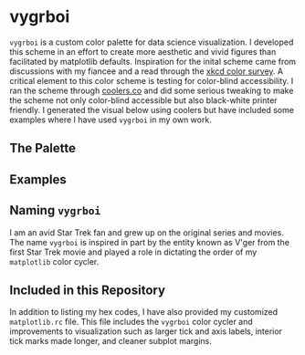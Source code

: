 # vygrboi

`vygrboi` is a custom color palette for data science visualization. I developed this scheme in an effort to create more aesthetic and vivid figures than facilitated by matplotlib defaults. Inspiration for the inital scheme came from discussions with my fiancee and a read through the [xkcd color survey](https://xkcd.com/color/rgb/). A critical element to this color scheme is testing for color-blind accessibility. I ran the scheme through [coolers.co](https://coolors.co/) and did some serious tweaking to make the scheme not only color-blind accessible but also black-white printer friendly. I generated the visual below using coolers but have included some examples where I have used `vygrboi` in my own work.

## The Palette

## Examples

## Naming `vygrboi`

I am an avid Star Trek fan and grew up on the original series and movies. The name `vygrboi` is inspired in part by the entity known as V'ger from the first Star Trek movie and played a role in dictating the order of my `matplotlib` color cycler.

## Included in this Repository

In addition to listing my hex codes, I have also provided my customized `matplotlib.rc` file. This file includes the `vygrboi` color cycler and improvements to visualization such as larger tick and axis labels, interior tick marks made longer, and cleaner subplot margins.
